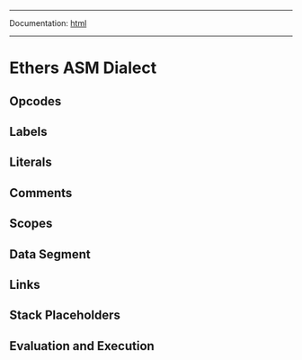 -----

Documentation: [html](https://docs.ethers.io/)

-----

Ethers ASM Dialect
==================

Opcodes
-------

Labels
------

Literals
--------

Comments
--------

Scopes
------

Data Segment
------------

Links
-----

Stack Placeholders
------------------

Evaluation and Execution
------------------------

